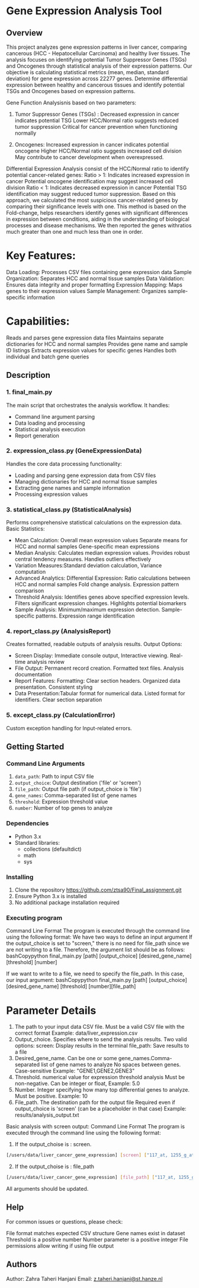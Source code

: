 # Gene Expression Analysis Tool

## Overview
This project analyzes gene expression patterns in liver cancer, comparing cancerous (HCC - Hepatocellular Carcinoma) and healthy liver tissues.
The analysis focuses on identifying potential Tumor Suppressor Genes (TSGs) and Oncogenes through statistical analysis of their expression patterns.
Our objective is calculating statistical metrics (mean, median, standard deviation) for gene expression across 22277 genes.
Determine differential expression between healthy and cancerous tissues and identify potential TSGs and Oncogenes based on expression patterns.

Gene Function Analysisnis based on two parameters: 
1. Tumor Suppressor Genes (TSGs) : Decreased expression in cancer indicates potential TSG Lower HCC/Normal ratio suggests reduced tumor suppression
Critical for cancer prevention when functioning normally

2. Oncogenes: Increased expression in cancer indicates potential oncogene Higher HCC/Normal ratio suggests increased cell division
May contribute to cancer development when overexpressed.

Differential Expression Analysis consist of the HCC/Normal ratio to identify potential cancer-related genes:
Ratio > 1: Indicates increased expression in cancer Potential oncogene identification may suggest increased cell division
Ratio < 1: Indicates decreased expression in cancer Potential TSG identification may suggest reduced tumor suppression.
Based on this approach, we calculated the most suspicious cancer-related genes by comparing their significance levels with one.
This method is based on the Fold-change, helps researchers identify genes with significant differences in expression between conditions, aiding in the understanding of biological processes and disease mechanisms.
We then reported the genes withratios much greater than one and much less than one in order.

# Key Features:

Data Loading: Processes CSV files containing gene expression data
Sample Organization: Separates HCC and normal tissue samples
Data Validation: Ensures data integrity and proper formatting
Expression Mapping: Maps genes to their expression values
Sample Management: Organizes sample-specific information

# Capabilities:

Reads and parses gene expression data files
Maintains separate dictionaries for HCC and normal samples
Provides gene name and sample ID listings
Extracts expression values for specific genes
Handles both individual and batch gene queries

## Description

### 1. final_main.py
The main script that orchestrates the analysis workflow. It handles:
- Command line argument parsing
- Data loading and processing 
- Statistical analysis execution
- Report generation

### 2. expression_class.py (GeneExpressionData)
Handles the core data processing functionality:
- Loading and parsing gene expression data from CSV files
- Managing dictionaries for HCC and normal tissue samples
- Extracting gene names and sample information
- Processing expression values

### 3. statistical_class.py (StatisticalAnalysis) 
Performs comprehensive statistical calculations on the expression data.
Basic Statistics:
-  Mean Calculation: Overall mean expression values Separate means for HCC and normal samples Gene-specific mean expressions
- Median Analysis: Calculates median expression values. Provides robust central tendency measures. Handles outliers effectively
- Variation Measures:Standard deviation calculation, Variance computation
- Advanced Analytics: Differential Expression: Ratio calculations between HCC and normal samples
Fold change analysis. Expression pattern comparison
- Threshold Analysis: Identifies genes above specified expression levels. Filters significant expression changes. Highlights      potential biomarkers
- Sample Analysis: Minimum/maximum expression detection. Sample-specific patterns. Expression range identification

### 4. report_class.py (AnalysisReport)
Creates formatted, readable outputs of analysis results. Output Options:
- Screen Display: Immediate console output, Interactive viewing. Real-time analysis review
- File Output: Permanent record creation. Formatted text files. Analysis documentation
- Report Features: Formatting: Clear section headers. Organized data presentation. Consistent styling
- Data Presentation:Tabular format for numerical data. Listed format for identifiers. Clear section separation

### 5. except_class.py (CalculationError)
Custom exception handling for Input-related errors.

## Getting Started
### Command Line Arguments
1. `data_path`: Path to input CSV file
2. `output_choice`: Output destination ('file' or 'screen')  
3. `file_path`: Output file path (if output_choice is 'file')
4. `gene_names`: Comma-separated list of gene names
5. `threshold`: Expression threshold value
6. `number`: Number of top genes to analyze

### Dependencies
- Python 3.x
- Standard libraries:
  - collections (defaultdict)
  - math 
  - sys

### Installing
1. Clone the repository
   https://github.com/ztsa90/Final_assignment.git
2. Ensure Python 3.x is installed
3. No additional package installation required

### Executing program
Command Line Format
The program is executed through the command line using the following format:
We have two ways to define an input argument
If the output_choice is set to "screen," there is no need for file_path since we are not writing to a file. Therefore, the argument list should be as follows:
bashCopypython final_main.py [path] [output_choice] [desired_gene_name] [threshold] [number]

If we want to write to a file, we need to specify the file_path. In this case, our input argument:
bashCopypython final_main.py [path] [output_choice] [desired_gene_name] [threshold] [number][file_path]

# Parameter Details
1. The path to your input data CSV file. Must be a valid CSV file with the correct format
   Example: data/liver_expression.csv
2. Output_choice. Specifies where to send the analysis results. Two valid options:
   screen: Display results in the terminal
   file_path: Save results to a file
3. Desired_gene_name. Can be one or some gene_names.Comma-separated list of gene names to analyze
   No spaces between genes. Case-sensitive
   Example: "GENE1,GENE2,GENE3"
4. Threshold. numerical value for expression threshold analysis
   Must be non-negative. Can be integer or float, Example: 5.0
5. Number. Integer specifying how many top differential genes to analyze. Must be positive. Example: 10
6. File_path. The destination path for the output file
   Required even if output_choice is 'screen' (can be a placeholder in that case)
   Example: results/analysis_output.txt

Basic analysis with screen output:
Command Line Format
The program is executed through the command line using the following format:

1. If the output_choise is : screen.
```bash
[/users/data/liver_cancer_gene_expression] [screen] ["117_at, 1255_g_at, 1294_at"] [14] [4]
```
2. If the output_choise is : file_path
```bash
[/users/data/liver_cancer_gene_expression] [file_path] ["117_at, 1255_g_at, 1294_at"] [14] [4] [/users/data/output.txt]
```
All arguments should be updated.

## Help

For common issues or questions, please check:

File format matches expected CSV structure
Gene names exist in dataset
Threshold is a positive number
Number parameter is a positive integer
File permissions allow writing if using file output

## Authors

Author: Zahra Taheri Hanjani
Email: z.taheri.hanjani@st.hanze.nl

